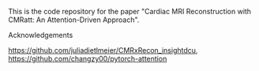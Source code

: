 This is the code repository for the paper "Cardiac MRI Reconstruction with CMRatt: An Attention-Driven Approach". 

Acknowledgements

https://github.com/juliadietlmeier/CMRxRecon_insightdcu,   https://github.com/changzy00/pytorch-attention
